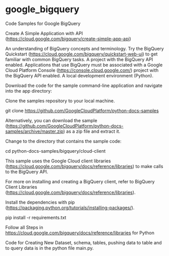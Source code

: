 # google_bigquery

Code Samples for Google BigQuery

Create A Simple Application with API 
(https://cloud.google.com/bigquery/create-simple-app-api)

An understanding of BigQuery concepts and terminology.
Try the BigQuery Quickstart (https://cloud.google.com/bigquery/quickstart-web-ui) to get familiar with common BigQuery tasks.
A project with the BigQuery API enabled.
Applications that use BigQuery must be associated with a Google Cloud Platform Console (https://console.cloud.google.com/) project with the BigQuery API enabled.
A local development environment (Python).

Download the code for the sample command-line application and navigate into the app directory:

Clone the samples repository to your local machine.

git clone https://github.com/GoogleCloudPlatform/python-docs-samples

Alternatively, you can download the sample (https://github.com/GoogleCloudPlatform/python-docs-samples/archive/master.zip) as a zip file and extract it.

Change to the directory that contains the sample code:

cd python-docs-samples/bigquery/cloud-client

This sample uses the Google Cloud client libraries (https://cloud.google.com/bigquery/docs/reference/libraries) to make calls to the BigQuery API.

For more on installing and creating a BigQuery client, refer to BigQuery Client Libraries (https://cloud.google.com/bigquery/docs/reference/libraries).

Install the dependencies with pip (https://packaging.python.org/tutorials/installing-packages/).

pip install -r requirements.txt


Follow all Steps  in https://cloud.google.com/bigquery/docs/reference/libraries for Python

Code for Creating New Dataset, schema, tables, pushing data to table and to query data is in the python file main.py.
